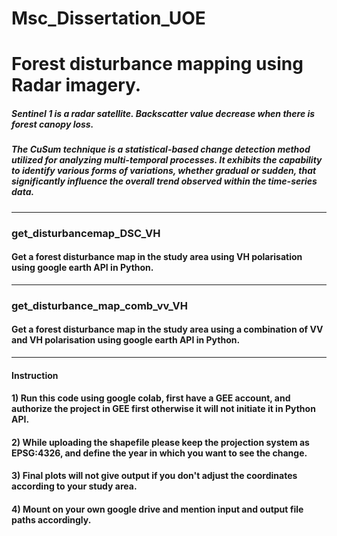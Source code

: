 # Msc_Dissertation_UOE
# Forest disturbance mapping using Radar imagery.
##### Sentinel 1 is a radar satellite. Backscatter value decrease when there is forest canopy loss.
##### The CuSum technique is a statistical-based change detection method utilized for analyzing multi-temporal processes. It exhibits the capability to identify various forms of variations, whether gradual or sudden, that significantly influence the overall trend observed within the time-series data.

------------------------------------------------------------------------------------------------------------------------------------------

### get_disturbancemap_DSC_VH
#### Get a forest disturbance map in the study area using VH polarisation using google earth API in Python. 
-------------------------------------------------------------------------------------------------------------------------
### get_disturbance_map_comb_vv_VH
#### Get a forest disturbance map in the study area using a combination of VV and VH polarisation using google earth API in Python. 
-------------------------------------------------------------------------------------------------------------------------------------

#### Instruction
#### 1) Run this code using google colab, first have a GEE account, and authorize the project in GEE first otherwise it will not initiate it in Python API. 
#### 2) While uploading the shapefile please keep the projection system as EPSG:4326, and define the year in which you want to see the change. 
#### 3) Final plots will not give output if you don't adjust the coordinates according to your study area.
#### 4) Mount on your own google drive and mention input and output file paths accordingly.
